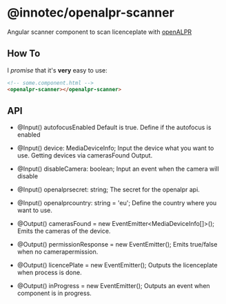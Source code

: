 
# @innotec/openalpr-scanner

Angular scanner component to scan licenceplate with [openALPR](https://www.openalpr.com/)

## How To

I _promise_ that it's **very** easy to use:

```html
<!-- some.component.html -->
<openalpr-scanner></openalpr-scanner>
```

## API

- @Input() autofocusEnabled
Default is true. Define if the autofocus is enabled

- @Input() device: MediaDeviceInfo;
Input the device what you want to use. Getting devices via camerasFound Output.

- @Input() disableCamera: boolean;
Input an event when the camera will disable

- @Input() openalprsecret: string;
The secret for the openalpr api.

- @Input() openalprcountry: string = 'eu';
Define the country where you want to use.

- @Output() camerasFound = new EventEmitter<MediaDeviceInfo[]>();
Emits the cameras of the device.

- @Output() permissionResponse = new EventEmitter<boolean>();
Emits true/false when no camerapermission.

- @Output() licencePlate = new EventEmitter<any>();
Outputs the licenceplate when process is done.

- @Output() inProgress = new EventEmitter<any>();
Outputs an event when component is in progress.
